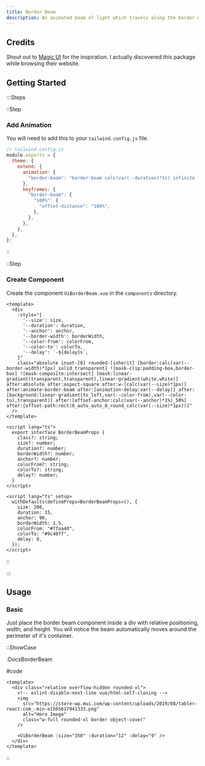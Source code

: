 ```yaml
---
title: Border Beam
description: An animated beam of light which travels along the border of its container.
---
```


## Credits

Shout out to [Magic UI](https://magicui.design/docs/components/border-beam) for the inspiration. I actually discovered this package while browsing their website.

## Getting Started

:::Steps

::Step

### Add Animation

You will need to add this to your `tailwind.config.js` file.

```js
// tailwind.config.js
module.exports = {
  theme: {
    extend: {
      animation: {
        "border-beam": "border-beam calc(var(--duration)*1s) infinite linear",
      },
      keyframes: {
        "border-beam": {
          "100%": {
            "offset-distance": "100%",
          },
        },
      },
    },
  },
};
```

::

::Step

### Create Component

Create the component `UiBorderBeam.vue` in the `components` directory.

<!-- automd:file src="../../app/components/Ui/BorderBeam.vue" code lang="vue -->

```"vue [BorderBeam.vue]
<template>
  <div
    :style="{
      '--size': size,
      '--duration': duration,
      '--anchor': anchor,
      '--border-width': borderWidth,
      '--color-from': colorFrom,
      '--color-to': colorTo,
      '--delay': `-${delay}s`,
    }"
    class="absolute inset-[0] rounded-[inherit] [border:calc(var(--border-width)*1px)_solid_transparent] ![mask-clip:padding-box,border-box] ![mask-composite:intersect] [mask:linear-gradient(transparent,transparent),linear-gradient(white,white)] after:absolute after:aspect-square after:w-[calc(var(--size)*1px)] after:animate-border-beam after:[animation-delay:var(--delay)] after:[background:linear-gradient(to_left,var(--color-from),var(--color-to),transparent)] after:[offset-anchor:calc(var(--anchor)*1%)_50%] after:[offset-path:rect(0_auto_auto_0_round_calc(var(--size)*1px))]"
  />
</template>

<script lang="ts">
  export interface BorderBeamProps {
    class?: string;
    size?: number;
    duration?: number;
    borderWidth?: number;
    anchor?: number;
    colorFrom?: string;
    colorTo?: string;
    delay?: number;
  }
</script>

<script lang="ts" setup>
  withDefaults(defineProps<BorderBeamProps>(), {
    size: 200,
    duration: 15,
    anchor: 90,
    borderWidth: 1.5,
    colorFrom: "#ffaa40",
    colorTo: "#9c40ff",
    delay: 0,
  });
</script>

```

<!-- /automd -->

::

:::

## Usage

### Basic

Just place the border beam component inside a div with relative positioning, width, and height. You will notice the beam automatically moves around the perimeter of it's container.

::ShowCase

:DocsBorderBeam

#code

<!-- automd:file src="../../app/components/content/Docs/BorderBeam/DocsBorderBeam.vue" code lang="vue -->

```"vue [DocsBorderBeam.vue]
<template>
  <div class="relative overflow-hidden rounded-xl">
    <!-- eslint-disable-next-line vue/html-self-closing -->
    <img
      src="https://store-wp.mui.com/wp-content/uploads/2019/08/tabler-react.com_-min-e1565617941333.png"
      alt="Hero Image"
      class="w-full rounded-xl border object-cover"
    />

    <UiBorderBeam :size="350" :duration="12" :delay="9" />
  </div>
</template>

```

<!-- /automd -->

::
